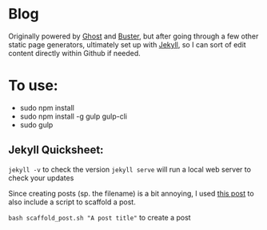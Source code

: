 # Blog
Originally powered by [Ghost](http://ghost.org) and [Buster](https://github.com/axitkhurana/buster/), but after going through a few other static page generators, ultimately set up with [Jekyll](https://scotch.io/tutorials/getting-started-with-jekyll-plus-a-free-bootstrap-3-starter-theme), so I can sort of edit content directly within Github if needed.

# To use:
- sudo npm install
- sudo npm install -g gulp gulp-cli
- sudo gulp

## Jekyll Quicksheet:

`jekyll -v` to check the version
`jekyll serve` will run a local web server to check your updates

Since creating posts (sp. the filename) is a bit annoying, I used [this post](http://www.marcusoft.net/2014/12/my-post-scaffolder-for-jekyll.html) to also include a script to scaffold a post.

`bash scaffold_post.sh "A post title"` to create a post
